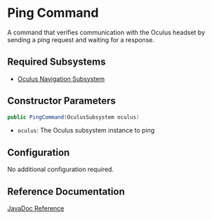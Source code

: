 # Ping Command

A command that verifies communication with the Oculus headset by sending a ping request and waiting for a response.

## Required Subsystems
- [Oculus Navigation Subsystem](/5152_Template/library/subsystems/vision/questnav)

## Constructor Parameters
```java
public PingCommand(OculusSubsystem oculus)
```
- `oculus`: The Oculus subsystem instance to ping

## Configuration
No additional configuration required.

## Reference Documentation

[JavaDoc Reference](/5152_Template/javadoc/frc/alotobots/library/subsystems/vision/questnav/commands/PingCommand.html)